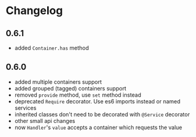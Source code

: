 # Changelog

## 0.6.1

* added `Container.has` method

## 0.6.0

* added multiple containers support
* added grouped (tagged) containers support
* removed `provide` method, use `set` method instead
* deprecated `Require` decorator. Use es6 imports instead or named services
* inherited classes don't need to be decorated with `@Service` decorator
* other small api changes
* now `Handler`'s `value` accepts a container which requests the value
